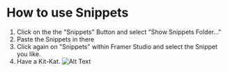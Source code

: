 # How to use Snippets
1. Click on the the "Snippets" Button and select "Show Snippets Folder…"
2. Paste the Snippets in there
3. Click again on "Snippets" within Framer Studio and select the Snippet you like.
4. Have a Kit-Kat.
![Alt Text](http://media.giphy.com/media/Fgn2GHXl8a8Bq/giphy.gif)

